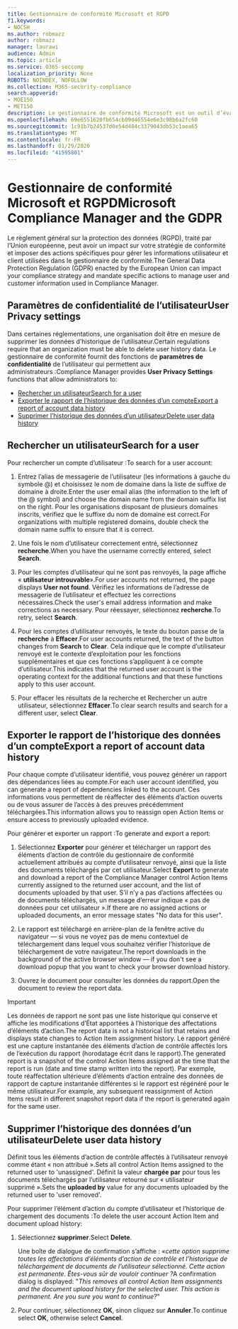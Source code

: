 ```yaml
---
title: Gestionnaire de conformité Microsoft et RGPD
f1.keywords:
- NOCSH
ms.author: robmazz
author: robmazz
manager: laurawi
audience: Admin
ms.topic: article
ms.service: O365-seccomp
localization_priority: None
ROBOTS: NOINDEX, NOFOLLOW
ms.collection: M365-security-compliance
search.appverid:
- MOE150
- MET150
description: Le gestionnaire de conformité Microsoft est un outil d’évaluation des risques gratuit basé sur un flux de travail dans le portail d’approbation de service Microsoft. Le gestionnaire de conformité vous permet de suivre, d’affecter et de vérifier les activités de conformité réglementaire liées aux services Cloud de Microsoft.
ms.openlocfilehash: 69e6551620fb654cb09d46554e6e3c98b6a2fc60
ms.sourcegitcommit: 1c91b7b24537d0e54d484c3379043db53c1aea65
ms.translationtype: MT
ms.contentlocale: fr-FR
ms.lasthandoff: 01/29/2020
ms.locfileid: "41595801"
---
```

# <a name="microsoft-compliance-manager-and-the-gdpr"></a><span data-ttu-id="59256-104">Gestionnaire de conformité Microsoft et RGPD</span><span class="sxs-lookup"><span data-stu-id="59256-104">Microsoft Compliance Manager and the GDPR</span></span>

<span data-ttu-id="59256-105">Le règlement général sur la protection des données (RGPD), traité par l’Union européenne, peut avoir un impact sur votre stratégie de conformité et imposer des actions spécifiques pour gérer les informations utilisateur et client utilisées dans le gestionnaire de conformité.</span><span class="sxs-lookup"><span data-stu-id="59256-105">The General Data Protection Regulation (GDPR) enacted by the European Union can impact your compliance strategy and mandate specific actions to manage user and customer information used in Compliance Manager.</span></span>

## <a name="user-privacy-settings"></a><span data-ttu-id="59256-106">Paramètres de confidentialité de l’utilisateur</span><span class="sxs-lookup"><span data-stu-id="59256-106">User Privacy settings</span></span>

<span data-ttu-id="59256-107">Dans certaines réglementations, une organisation doit être en mesure de supprimer les données d’historique de l’utilisateur.</span><span class="sxs-lookup"><span data-stu-id="59256-107">Certain regulations require that an organization must be able to delete user history data.</span></span> <span data-ttu-id="59256-108">Le gestionnaire de conformité fournit des fonctions de **paramètres de confidentialité** de l’utilisateur qui permettent aux administrateurs :</span><span class="sxs-lookup"><span data-stu-id="59256-108">Compliance Manager provides **User Privacy Settings** functions that allow administrators to:</span></span>
  
- [<span data-ttu-id="59256-109">Rechercher un utilisateur</span><span class="sxs-lookup"><span data-stu-id="59256-109">Search for a user</span></span>](#search-for-a-user)
- [<span data-ttu-id="59256-110">Exporter le rapport de l’historique des données d’un compte</span><span class="sxs-lookup"><span data-stu-id="59256-110">Export a report of account data history</span></span>](#export-a-report-of-account-data-history)
- [<span data-ttu-id="59256-111">Supprimer l’historique des données d’un utilisateur</span><span class="sxs-lookup"><span data-stu-id="59256-111">Delete user data history</span></span>](#delete-user-data-history)
  
## <a name="search-for-a-user"></a><span data-ttu-id="59256-112">Rechercher un utilisateur</span><span class="sxs-lookup"><span data-stu-id="59256-112">Search for a user</span></span>

<span data-ttu-id="59256-113">Pour rechercher un compte d’utilisateur :</span><span class="sxs-lookup"><span data-stu-id="59256-113">To search for a user account:</span></span>
  
1. <span data-ttu-id="59256-114">Entrez l’alias de messagerie de l’utilisateur (les informations à gauche du symbole @) et choisissez le nom de domaine dans la liste de suffixe de domaine à droite.</span><span class="sxs-lookup"><span data-stu-id="59256-114">Enter the user email alias (the information to the left of the @ symbol) and choose the domain name from the  domain suffix list on the right.</span></span> <span data-ttu-id="59256-115">Pour les organisations disposant de plusieurs domaines inscrits, vérifiez que le suffixe du nom de domaine est correct.</span><span class="sxs-lookup"><span data-stu-id="59256-115">For organizations with multiple registered domains, double check the domain name suffix to ensure that it is correct.</span></span>

2. <span data-ttu-id="59256-116">Une fois le nom d’utilisateur correctement entré, sélectionnez **recherche**.</span><span class="sxs-lookup"><span data-stu-id="59256-116">When you have the username correctly entered, select **Search**.</span></span>

3. <span data-ttu-id="59256-117">Pour les comptes d’utilisateur qui ne sont pas renvoyés, la page affiche « **utilisateur introuvable**».</span><span class="sxs-lookup"><span data-stu-id="59256-117">For user accounts not returned, the page displays **User not found**.</span></span> <span data-ttu-id="59256-118">Vérifiez les informations de l’adresse de messagerie de l’utilisateur et effectuez les corrections nécessaires.</span><span class="sxs-lookup"><span data-stu-id="59256-118">Check the user's email address information and make corrections as necessary.</span></span> <span data-ttu-id="59256-119">Pour réessayer, sélectionnez **recherche**.</span><span class="sxs-lookup"><span data-stu-id="59256-119">To retry, select **Search**.</span></span>

4. <span data-ttu-id="59256-120">Pour les comptes d’utilisateur renvoyés, le texte du bouton passe de la **recherche** à **Effacer**.</span><span class="sxs-lookup"><span data-stu-id="59256-120">For user accounts returned, the text of the button changes from **Search** to **Clear**.</span></span> <span data-ttu-id="59256-121">Cela indique que le compte d’utilisateur renvoyé est le contexte d’exploitation pour les fonctions supplémentaires et que ces fonctions s’appliquent à ce compte d’utilisateur.</span><span class="sxs-lookup"><span data-stu-id="59256-121">This indicates that the returned user account is the operating context for the additional functions and that these functions apply to this user account.</span></span>

5. <span data-ttu-id="59256-122">Pour effacer les résultats de la recherche et Rechercher un autre utilisateur, sélectionnez **Effacer**.</span><span class="sxs-lookup"><span data-stu-id="59256-122">To clear search results and search for a different user, select **Clear**.</span></span>

## <a name="export-a-report-of-account-data-history"></a><span data-ttu-id="59256-123">Exporter le rapport de l’historique des données d’un compte</span><span class="sxs-lookup"><span data-stu-id="59256-123">Export a report of account data history</span></span>

<span data-ttu-id="59256-124">Pour chaque compte d’utilisateur identifié, vous pouvez générer un rapport des dépendances liées au compte.</span><span class="sxs-lookup"><span data-stu-id="59256-124">For each user account identified, you can generate a report of dependencies linked to the account.</span></span> <span data-ttu-id="59256-125">Ces informations vous permettent de réaffecter des éléments d’action ouverts ou de vous assurer de l’accès à des preuves précédemment téléchargées.</span><span class="sxs-lookup"><span data-stu-id="59256-125">This information allows you to reassign open Action Items or ensure access to previously uploaded evidence.</span></span>
  
 <span data-ttu-id="59256-126">Pour générer et exporter un rapport :</span><span class="sxs-lookup"><span data-stu-id="59256-126">To generate and export a report:</span></span>
  
1. <span data-ttu-id="59256-127">Sélectionnez **Exporter** pour générer et télécharger un rapport des éléments d’action de contrôle du gestionnaire de conformité actuellement attribués au compte d’utilisateur renvoyé, ainsi que la liste des documents téléchargés par cet utilisateur.</span><span class="sxs-lookup"><span data-stu-id="59256-127">Select **Export** to generate and download a report of the Compliance Manager control Action Items currently assigned to the returned user account, and the list of documents uploaded by that user.</span></span> <span data-ttu-id="59256-128">S’il n’y a pas d’actions affectées ou de documents téléchargés, un message d’erreur indique « pas de données pour cet utilisateur ».</span><span class="sxs-lookup"><span data-stu-id="59256-128">If there are no assigned actions or uploaded documents, an error message states "No data for this user".</span></span>

2. <span data-ttu-id="59256-129">Le rapport est téléchargé en arrière-plan de la fenêtre active du navigateur — si vous ne voyez pas de menu contextuel de téléchargement dans lequel vous souhaitez vérifier l’historique de téléchargement de votre navigateur.</span><span class="sxs-lookup"><span data-stu-id="59256-129">The report downloads in the background of the active browser window — if you don't see a download popup that you want to check your browser download history.</span></span>

3. <span data-ttu-id="59256-130">Ouvrez le document pour consulter les données du rapport.</span><span class="sxs-lookup"><span data-stu-id="59256-130">Open the document to review the report data.</span></span>

> [!IMPORTANT]
> <span data-ttu-id="59256-131">Les données de rapport ne sont pas une liste historique qui conserve et affiche les modifications d’État apportées à l’historique des affectations d’éléments d’action.</span><span class="sxs-lookup"><span data-stu-id="59256-131">The report data is not a historical list that retains and displays state changes to Action Item assignment history.</span></span> <span data-ttu-id="59256-132">Le rapport généré est une capture instantanée des éléments d’action de contrôle affectés lors de l’exécution du rapport (horodatage écrit dans le rapport).</span><span class="sxs-lookup"><span data-stu-id="59256-132">The generated report is a snapshot of the control Action Items assigned at the time that the report is run (date and time stamp written into the report).</span></span> <span data-ttu-id="59256-133">Par exemple, toute réaffectation ultérieure d’éléments d’action entraîne des données de rapport de capture instantanée différentes si le rapport est régénéré pour le même utilisateur.</span><span class="sxs-lookup"><span data-stu-id="59256-133">For example, any subsequent reassignment of Action Items result in different snapshot report data if the report is generated again for the same user.</span></span>
  
## <a name="delete-user-data-history"></a><span data-ttu-id="59256-134">Supprimer l’historique des données d’un utilisateur</span><span class="sxs-lookup"><span data-stu-id="59256-134">Delete user data history</span></span>

<span data-ttu-id="59256-135">Définit tous les éléments d’action de contrôle affectés à l’utilisateur renvoyé comme étant « non attribué ».</span><span class="sxs-lookup"><span data-stu-id="59256-135">Sets all control Action Items assigned to the returned user to 'unassigned'.</span></span> <span data-ttu-id="59256-136">Définit la valeur **chargée par** pour tous les documents téléchargés par l’utilisateur retourné sur « utilisateur supprimé ».</span><span class="sxs-lookup"><span data-stu-id="59256-136">Sets the **uploaded by** value for any documents uploaded by the returned user to 'user removed'.</span></span>
  
<span data-ttu-id="59256-137">Pour supprimer l’élément d’action du compte d’utilisateur et l’historique de chargement des documents :</span><span class="sxs-lookup"><span data-stu-id="59256-137">To delete the user account Action Item and document upload history:</span></span>
  
1. <span data-ttu-id="59256-138">Sélectionnez **supprimer**.</span><span class="sxs-lookup"><span data-stu-id="59256-138">Select **Delete**.</span></span>

    <span data-ttu-id="59256-139">Une boîte de dialogue de confirmation s’affiche : «*cette option supprime toutes les affectations d’éléments d’action de contrôle et l’historique de téléchargement de documents de l’utilisateur sélectionné. Cette action est permanente. Êtes-vous sûr de vouloir continuer ?*</span><span class="sxs-lookup"><span data-stu-id="59256-139">A confirmation dialog is displayed: "*This removes all control Action Item assignments and the document upload history for the selected user. This action is permanent. Are you sure you want to continue?*"</span></span>

2. <span data-ttu-id="59256-140">Pour continuer, sélectionnez **OK**, sinon cliquez sur **Annuler**.</span><span class="sxs-lookup"><span data-stu-id="59256-140">To continue select **OK**, otherwise select **Cancel**.</span></span>

